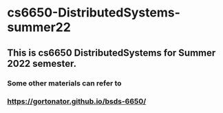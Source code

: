 # cs6650-DistributedSystems-summer22
## This is cs6650 DistributedSystems for Summer 2022 semester.
### Some other materials can refer to 
###  https://gortonator.github.io/bsds-6650/ 
